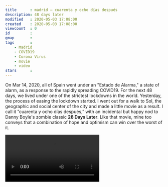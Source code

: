 ```yaml
---
title      : madrid – cuarenta y ocho días después
description: 48 days later
modified   : 2020-05-03 17:08:00
created    : 2020-05-03 17:08:00
viewcount  : 0
id         :
gmap       :
tags       :
    - Madrid
    - COVID19
    - Corona Virus
    - movie
    - video
stars      :
---
```


On Mar 14, 2020, all of Spain went under an "Estado de Alarma," a state of alarm, as a response to the rapidly spreading COVID19. For the next 48 days, we lived under one of the strictest lockdowns in the world. Yesterday, the process of easing the lockdown started. I went out for a walk to Sol, the geographic and social center of the city and made a little movie as a result. I call it ”cuarenta y ocho días después,” with an incidental but happy nod to Danny Boyle's zombie classic **28 Days Later**. Like that movie, mine too conveys that a combination of hope and optimism can win over the worst of it.

![madrid – cuarenta y ocho días después](madrid-48-days-later-480p.mp4)